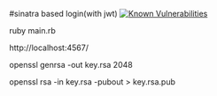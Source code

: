 #sinatra based login(with jwt) <a href="https://snyk.io/test/github/mhero/jwt-sinatra?targetFile=Gemfile.lock"><img src="https://snyk.io/test/github/mhero/jwt-sinatra/badge.svg?targetFile=Gemfile.lock" alt="Known Vulnerabilities" data-canonical-src="https://snyk.io/test/github/mhero/jwt-sinatra?targetFile=Gemfile.lock" style="max-width:100%;"></a>

ruby main.rb 

http://localhost:4567/

openssl genrsa -out key.rsa 2048

openssl rsa -in key.rsa -pubout > key.rsa.pub